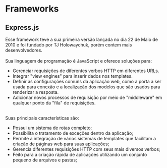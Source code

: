<h1>Frameworks</h1>

<h2>Express.js</h2>
<p>Esse framework teve a sua primeira versão lançada no dia 22 de Maio de 2010 e foi fundado por TJ Holowaychuk, porém contem mais desenvolvedores.<br><br>Sua linguagem de programação é JavaScript e oferece soluções para:<ul><li>Gerenciar requisições de diferentes verbos HTTP em diferentes URLs.</li><li>Integrar "view engines" para inserir dados nos templates.</li><li>Definir as configurações comuns da aplicação web, como a porta a ser usada para conexão e a localização dos modelos que são usados para renderizar a resposta.</li><li>Adicionar novos processos de requisição por meio de "middleware" em qualquer ponto da "fila" de requisições.</li></ul><br>Suas principais características são:<ul><li>Possui um sistema de rotas completo;</li><li>Possibilita o tratamento de exceções dentro da aplicação;</li><li>Permite a integração de vários sistemas de templates que facilitam a criação de páginas web para suas aplicações;</li><li>Gerencia diferentes requisições HTTP com seus mais diversos verbos;</li><li>Feito para a criação rápida de aplicações utilizando um conjunto pequeno de arquivos e pastas;</li></ul></p>
